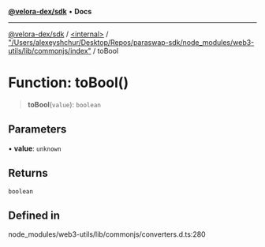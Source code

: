 [**@velora-dex/sdk**](../../../../README.md) • **Docs**

***

[@velora-dex/sdk](../../../../globals.md) / [\<internal\>](../../../README.md) / ["/Users/alexeyshchur/Desktop/Repos/paraswap-sdk/node\_modules/web3-utils/lib/commonjs/index"](../README.md) / toBool

# Function: toBool()

> **toBool**(`value`): `boolean`

## Parameters

• **value**: `unknown`

## Returns

`boolean`

## Defined in

node\_modules/web3-utils/lib/commonjs/converters.d.ts:280

